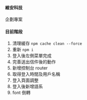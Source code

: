 #### 維安科技

企劃專案

#### 目前階段

1. 清理緩存 `npm cache clean --force`
2. 重新 `npm i`
3. 登入後左側菜單完成
4. 完善送出信件後的動作
5. 新增控制台 router
6. 取得登入時間及用戶名稱
7. 登入頁面調整
8. 登入後新增語系
9. font 倒轉
